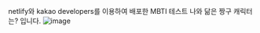netlify와 kakao developers를 이용하여 배포한 MBTI 테스트 나와 닮은 짱구 캐릭터는? 입니다.
![image](https://github.com/lee-nakyung/MBTI_TEST/assets/115490634/0da37fdf-23ae-4e64-b921-b645a073e684)
